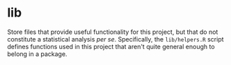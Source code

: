 # lib

Store files that provide useful functionality for this project, but that do not
constitute a statistical analysis _per se_. Specifically, the `lib/helpers.R`
script defines functions used in this project that aren't quite general enough
to belong in a package.
